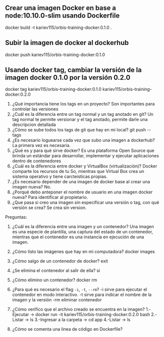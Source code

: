 ## Crear una imagen Docker en base a node:10.10.0-slim usando Dockerfile

docker build -t kariev115/orbis-training-docker:0.1.0 .

## Subir la imagen de docker al dockerhub

docker push kariev115/orbis-training-docker:0.1.0
 
## Usando docker tag, cambiar la versión de la imagen docker 0.1.0 por la versión 0.2.0

docker tag kariev115/orbis-training-docker:0.1.0 kariev115/orbis-training-docker:0.2.0

1. ¿Qué importancia tiene los tags en un proyecto?
	Son importantes para controlar las versiones
2. ¿Cuál es la diferencia entre un tag normal y un tag anotado en git?
	Un tag normal te permite versionar y el tag anotado, permite darle una descripcion detallada 
3. ¿Cómo se sube todos los tags de git que hay en mi local?
	git push --tags
4. ¿Es necesario loguearse cada vez que subo una imagen a dockerhub?
	La primera vez es necesaria.
5. ¿Qué es y para qué sirve docker?
    Es una plataforma Open Source que brinda un estándar para desarrollar, implementar y ejecutar aplicaciones dentro de contenedores
6. ¿Cuál es la diferencia entre docker y VirtualBox (virtualización)?
    Docker comparte los recursos de tu So, mientras que Virtual Box crea un sistema operativo y tiene carcteisticas propias.
7. ¿Es necesario depender de una imagen de docker base al crear una imagen nueva?
    No.
8. ¿Porqué debo anteponer el nombre de usuario en una imagen docker nueva?
	Para identificar al propietario.
9. ¿Que pasa si creo una imagen sin especificar una versión o tag, con qué versión se crea?
    Se crea sin version.
	
Preguntas:

1. ¿Cuál es la diferencia entre una imagen y un contenedor?
   Una imagen es una especie de plantilla, una captura del estado de un contenedor, mientras que el contenedor es una instancia en ejecución de una imagen. 

2. ¿Cómo listo las imágenes que hay en mi computadora?
   docker images
3. ¿Cómo salgo de un contenedor de docker?
	exit
4. ¿Se elimina el contenedor al salir de ella?
    si
5. ¿Cómo elimino un contenedor?
    docker rm
6. ¿Para qué es necesario el flag `-i`, `-t`, `--rm`?
    -i sirve para ejecutar el contenedor en modo interactivo.
	-t sirve para indicar el nombre de la imagen y la versión
	-rm eliminar contenedor
7. ¿Cómo verifico que el archivo creado se encuentra en la imagen?
    1.-Ejecutar -> docker run -it kariev115/orbis-training-docker:0.2.0 bash
	2.-Listar -> ls
	3.-Ingresar a la carpeta -> cd app
	4.-Listar -> ls
	
8. ¿Cómo se comenta una linea de código en Dockerfile?	
    #



